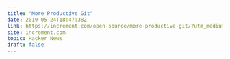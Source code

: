 ```yaml
---
title: "More Productive Git"
date: 2019-05-24T18:47:38Z
link: https://increment.com/open-source/more-productive-git/?utm_medium=RSS&utm_source=hune
site: increment.com
topic: Hacker News
draft: false
---
```

